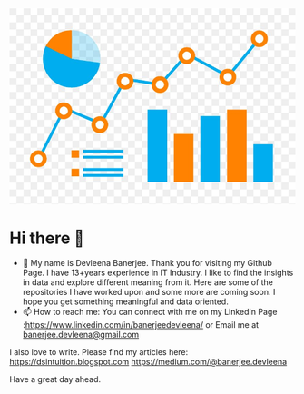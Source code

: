 <img src=analytics-computer-icons-data-analysis-data-science-png-favpng-shG6tVJzrLrUvefyYXcgsMFEi.jpg>


# Hi there 👋


- 💬  My name is Devleena Banerjee. Thank you for visiting my Github Page. I have 13+years experience in IT Industry. I like to find the insights in data and explore different meaning from it. Here are some of the repositories I have worked upon and some more are coming soon. I hope you get something meaningful and data oriented. 
- 📫 How to reach me: You can connect with me on my LinkedIn Page :https://www.linkedin.com/in/banerjeedevleena/
or Email me at banerjee.devleena@gmail.com


I also love to write. Please find my articles here: 
https://dsintuition.blogspot.com
https://medium.com/@banerjee.devleena

Have a great day ahead.
